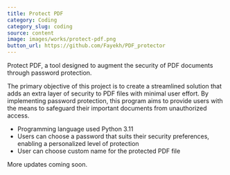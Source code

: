 ```yaml
---
title: Protect PDF
category: Coding
category_slug: coding
source: content
image: images/works/protect-pdf.png
button_url: https://github.com/Fayekh/PDF_protector
---
```

 
Protect PDF, a tool designed to augment the security of PDF documents through password protection. 

The primary objective of this project is to create a streamlined solution that adds an extra layer of security to PDF files with minimal user effort. By implementing password protection, this program aims to provide users with the means to safeguard their important documents from unauthorized access.

* Programming language used Python 3.11
* Users can choose a password that suits their security preferences, enabling a personalized level of protection
* User can choose custom name for the protected PDF file

More updates coming soon.
